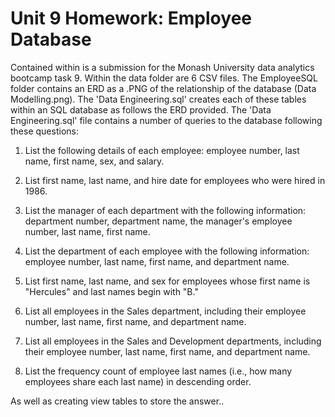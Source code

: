# Unit 9 Homework: Employee Database
Contained within is a submission for the Monash University data analytics bootcamp task 9. Within the data folder are 6 CSV files. The EmployeeSQL folder contains an ERD as a .PNG of the relationship of the database (Data Modelling.png). The 'Data Engineering.sql' creates each of these tables within an SQL database as follows the ERD provided. The 'Data Engineering.sql' file contains a number of queries to the database following these questions:
 
1. List the following details of each employee: employee number, last name, first name, sex, and salary.
 
2. List first name, last name, and hire date for employees who were hired in 1986.
 
3. List the manager of each department with the following information: department number, department name, the manager's employee number, last name, first name.
 
4. List the department of each employee with the following information: employee number, last name, first name, and department name.
 
5. List first name, last name, and sex for employees whose first name is "Hercules" and last names begin with "B."
 
6. List all employees in the Sales department, including their employee number, last name, first name, and department name.
 
7. List all employees in the Sales and Development departments, including their employee number, last name, first name, and department name.
 
8. List the frequency count of employee last names (i.e., how many employees share each last name) in descending order.
 
As well as creating view tables to store the answer..